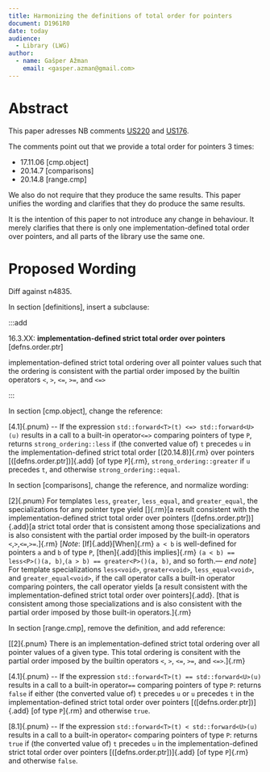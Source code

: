 ```yaml
---
title: Harmonizing the definitions of total order for pointers
document: D1961R0
date: today
audience:
  - Library (LWG)
author:
  - name: Gašper Ažman
    email: <gasper.azman@gmail.com>
---
```


Abstract
========

This paper adresses NB comments [US220](https://github.com/cplusplus/nbballot/issues/217) and [US176](https://github.com/cplusplus/nbballot/issues/174).

The comments point out that we provide a total order for pointers 3 times:

- 17.11.06 [cmp.object]
- 20.14.7 [comparisons]
- 20.14.8 [range.cmp]
 
We also do not require that they produce the same results. This paper unifies the wording and clarifies that they do produce the same results.

It is the intention of this paper to not introduce any change in behaviour. It merely clarifies that there is only one implementation-defined total order over pointers, and all parts of the library use the same one.

Proposed Wording
================

Diff against n4835.

In section [definitions], insert a subclause:

:::add

16.3.XX: **implementation-defined strict total order over pointers** [defns.order.ptr]

implementation-defined strict total ordering over all pointer values such that the ordering is consistent with the partial order imposed by the builtin operators `<`, `>`, `<=`, `>=`, and `<=>`

:::

In section [cmp.object], change the reference:

[4.1]{.pnum} -- If the expression `std::forward<T>(t) <=> std::forward<U>(u)` results in a call to a built-in operator`<=>` comparing pointers of type `P`, returns `strong_ordering::less` if (the converted value of) `t` precedes `u` in the implementation-defined strict total order [(20.14.8)]{.rm} over pointers [([defns.order.ptr])]{.add} [of type `P`]{.rm}, `strong_ordering::greater` if `u` precedes `t`, and otherwise `strong_ordering::equal`.

In section [comparisons], change the reference, and normalize wording:

[2]{.pnum} For templates `less`, `greater`, `less_equal`, and `greater_equal`, the specializations for any pointer type yield []{.rm}[a result consistent with the implementation-defined strict total order over pointers ([defns.order.ptr])]{.add}[a strict total order that is consistent among those specializations and is also consistent with the partial order imposed by the built-in operators `<`,`>`,`<=`,`>=`.]{.rm} [_Note_: [If]{.add}[When]{.rm} `a < b` is well-defined for pointers `a` and `b` of type `P`, [then]{.add}[this implies]{.rm} `(a < b) == less<P>()(a, b)`,`(a > b) == greater<P>()(a, b)`, and so forth.— _end note_] For template specializations `less<void>`, `greater<void>`, `less_equal<void>`, and `greater_equal<void>`, if the call operator calls a built-in operator comparing pointers, the call operator yields [a result consistent with the implementation-defined strict total order over pointers]{.add}. [that is consistent among those specializations and is also consistent with the partial order imposed by those built-in operators.]{.rm}

In section [range.cmp], remove the definition, and add reference:

[[2]{.pnum} There is an implementation-defined strict total ordering over all pointer values of a given type. This total ordering is consitent with the partial order imposed by the builtin operators `<`, `>`, `<=`, `>=`, and `<=>`.]{.rm}

[4.1]{.pnum} -- If the expression `std::forward<T>(t) == std::forward<U>(u)` results in a call to a built-in operator`==` comparing pointers of type `P`: returns `false` if either (the converted value of) `t` precedes `u` or `u` precedes `t` in the implementation-defined strict total order over pointers [([defns.order.ptr])]{.add} [of type `P`]{.rm} and otherwise `true`.

[8.1]{.pnum} -- If the expression `std::forward<T>(t) < std::forward<U>(u)` results in a call to a built-in operator`<` comparing pointers of type `P`: returns `true` if (the converted value of) `t` precedes `u` in the implementation-defined strict total order over pointers  [([defns.order.ptr])]{.add} [of type `P`]{.rm} and otherwise `false`.

